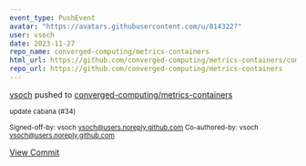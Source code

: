 ```yaml
---
event_type: PushEvent
avatar: "https://avatars.githubusercontent.com/u/814322?"
user: vsoch
date: 2023-11-27
repo_name: converged-computing/metrics-containers
html_url: https://github.com/converged-computing/metrics-containers/commit/f01c545fa27e68148f81df96e62b37ecfe4e20b2
repo_url: https://github.com/converged-computing/metrics-containers
---
```


<a href='https://github.com/vsoch' target='_blank'>vsoch</a> pushed to <a href='https://github.com/converged-computing/metrics-containers' target='_blank'>converged-computing/metrics-containers</a>

<small>update cabana (#34)

Signed-off-by: vsoch <vsoch@users.noreply.github.com>
Co-authored-by: vsoch <vsoch@users.noreply.github.com></small>

<a href='https://github.com/converged-computing/metrics-containers/commit/f01c545fa27e68148f81df96e62b37ecfe4e20b2' target='_blank'>View Commit</a>